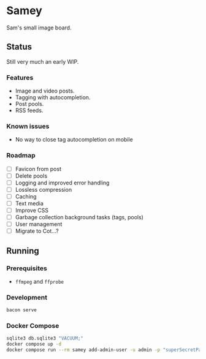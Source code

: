 # Samey

Sam's small image board.

## Status

Still very much an early WIP.

### Features

- Image and video posts.
- Tagging with autocompletion.
- Post pools.
- RSS feeds.

### Known issues

- No way to close tag autocompletion on mobile

### Roadmap

- [ ] Favicon from post
- [ ] Delete pools
- [ ] Logging and improved error handling
- [ ] Lossless compression
- [ ] Caching
- [ ] Text media
- [ ] Improve CSS
- [ ] Garbage collection background tasks (tags, pools)
- [ ] User management
- [ ] Migrate to Cot...?

## Running

### Prerequisites

- `ffmpeg` and `ffprobe`

### Development

```bash
bacon serve
```

### Docker Compose

```bash
sqlite3 db.sqlite3 "VACUUM;"
docker compose up -d
docker compose run --rm samey add-admin-user -u admin -p "superSecretPassword"
```
